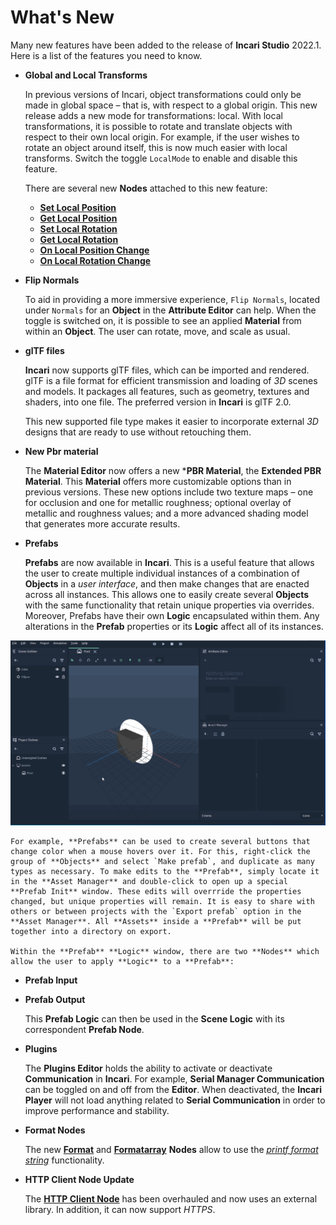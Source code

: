 # What's New

Many new features have been added to the release of **Incari Studio** 2022.1. Here is a list of the features you need to know.

* **Global and Local Transforms** 

    In previous versions of Incari, object transformations could only be made in global space – that is, with respect to a global origin. This new release adds a new mode for transformations: local. With local transformations, it is possible to rotate and translate objects with respect to their own local origin. For example, if the user wishes to rotate an object around itself, this is now much easier with local transforms. Switch the toggle `LocalMode` to enable and disable this feature. 
    
    There are several new **Nodes** attached to this new feature:

    * [**Set Local Position**](../toolbox/incari/object/set-local-position.md)
    * [**Get Local Position**](../toolbox/incari/object/get-local-position.md)
    * [**Set Local Rotation**](../toolbox/incari/object/set-local-rotation.md)
    * [**Get Local Rotation**](../toolbox/incari/object/get-local-rotation.md)
    * [**On Local Position Change**](../toolbox/events/object/on-local-position-change.md)
    * [**On Local Rotation Change**](../toolbox/events/object/on-local-rotation-change.md)
  


* **Flip Normals** 

    To aid in providing a more immersive experience, `Flip Normals`, located under `Normals` for an **Object** in the **Attribute Editor** can help. When the toggle is switched on, it is possible to see an applied **Material** from within an **Object**. The user can rotate, move, and scale as usual. 


* **glTF files**

     **Incari** now supports glTF files, which can be imported and rendered. glTF is a file format for efficient transmission and loading of _3D_ scenes and models. It packages all features, such as geometry, textures and shaders, into one file. The preferred version in **Incari** is glTF 2.0.

     This new supported file type makes it easier to incorporate external _3D_ designs that are ready to use without retouching them.


* **New Pbr material**
  
     The **Material Editor** now offers a new ***PBR Material**, the **Extended PBR Material**. This **Material** offers more   customizable options than in previous versions. These new options include two texture maps – one for occlusion and one for metallic roughness; optional overlay of metallic and roughness values; and a more advanced shading model that generates more accurate results.


* **Prefabs**


    **Prefabs** are now available in **Incari**. This is a useful feature that allows the user to create multiple individual instances of a combination of **Objects** in a *user interface*, and then make changes that are enacted across all instances. This allows one to easily create several **Objects** with the same functionality that retain unique properties via overrides. Moreover, Prefabs have their own **Logic** encapsulated within them. Any alterations in the **Prefab** properties or its **Logic** affect all of its instances.

![](../.gitbook/assets/prefabs1.gif)
    
    For example, **Prefabs** can be used to create several buttons that change color when a mouse hovers over it. For this, right-click the group of **Objects** and select `Make prefab`, and duplicate as many types as necessary. To make edits to the **Prefab**, simply locate it in the **Asset Manager** and double-click to open up a special **Prefab Init** window. These edits will overrride the properties changed, but unique properties will remain. It is easy to share with others or between projects with the `Export prefab` option in the **Asset Manager**. All **Assets** inside a **Prefab** will be put together into a directory on export. 

    Within the **Prefab** **Logic** window, there are two **Nodes** which allow the user to apply **Logic** to a **Prefab**:

  * **Prefab Input**
  * **Prefab Output**

    This **Prefab Logic** can then be used in the **Scene Logic** with its correspondent **Prefab Node**.



* **Plugins** 
  
    The **Plugins Editor** holds the ability to activate or deactivate **Communication** in **Incari**. For example, **Serial Manager Communication** can be toggled on and off from the **Editor**. When deactivated, the **Incari Player** will not load anything related to **Serial Communication** in order to improve performance and stability.  


* **Format Nodes**

    The new [**Format**](../toolbox/string/format.md) and [**Formatarray**](../toolbox/string/formatarray.md) **Nodes** allow to use the [*printf format string*](https://en.wikipedia.org/wiki/Printf_format_string) functionality.

* **HTTP Client Node Update**

    The [**HTTP Client Node**](../toolbox/communication/http/httpclient.md) has been overhauled and now uses an external library. In addition, it can now support *HTTPS*.

